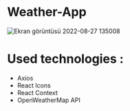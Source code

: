 # Weather-App 

![Ekran görüntüsü 2022-08-27 135008](https://user-images.githubusercontent.com/48738152/187027004-ac83da45-1849-43cc-a02e-9708b3cfcec9.png)


# Used technologies : 

- Axios
- React Icons
- React Context
- OpenWeatherMap API
